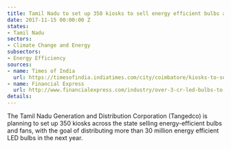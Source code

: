 ```yaml
---
title: Tamil Nadu to set up 350 kiosks to sell energy efficient bulbs and fans
date: 2017-11-15 00:00:00 Z
states:
- Tamil Nadu
sectors:
- Climate Change and Energy
subsectors:
- Energy Efficiency
sources:
- name: Times of India
  url: https://timesofindia.indiatimes.com/city/coimbatore/kiosks-to-sell-affordable-energy-efficient-bulbs-fans/articleshow/61600325.cms
- name: Financial Express
  url: http://www.financialexpress.com/industry/over-3-cr-led-bulbs-to-be-given-in-tamil-nadu-under-ujala-scheme-in-one-year/928019/
details: 
---
```


The Tamil Nadu Generation and Distribution Corporation (Tangedco) is planning to set up 350 kiosks across the state selling energy-efficient bulbs and fans, with the goal of distributing more than 30 million energy efficient LED bulbs in the next year. 
